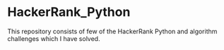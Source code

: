 # HackerRank_Python
This repository consists of few of the HackerRank Python and algorithm challenges which I have solved.
